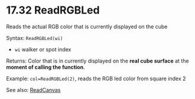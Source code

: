 # 17.32 ReadRGBLed

Reads the actual RGB color that is currently displayed on the cube

Syntax: `ReadRGBLed(wi)` 

* `wi` walker or spot index

Returns: Color that is in currently displayed on the **real cube surface** at the **moment of calling the function**.

Example: `col=ReadRGBLed(2)`, reads the RGB led color from square index 2

See also: [ReadCanvas](/17-api-native-functions/1731-readcanvas.md)

